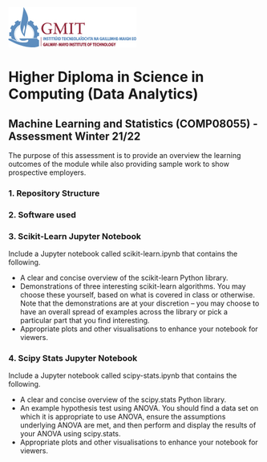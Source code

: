 ![GMIT Logo](https://github.com/Munster2020/HDIP_CSDA_COMP08050_PROJECT/blob/main/GMIT_Logo.jpg)
# Higher Diploma in Science in Computing (Data Analytics)
## Machine Learning and Statistics (COMP08055) - Assessment Winter 21/22

The purpose of this assessment is to provide an overview the learning outcomes of the module while also providing sample work to show prospective
employers.

### 1. Repository Structure

### 2. Software used

### 3. Scikit-Learn Jupyter Notebook
Include a Jupyter notebook called scikit-learn.ipynb that contains the following.
- A clear and concise overview of the scikit-learn Python library.
- Demonstrations of three interesting scikit-learn algorithms. You may choose these yourself, based on what is covered in class or otherwise. Note that the demonstrations are at your discretion – you may choose to have an overall spread of examples across the library or pick a particular part that you find interesting.
 - Appropriate plots and other visualisations to enhance your notebook for viewers.

### 4. Scipy Stats Jupyter Notebook
Include a Jupyter notebook called scipy-stats.ipynb that contains the following.
- A clear and concise overview of the scipy.stats Python library.
- An example hypothesis test using ANOVA. You should find a data set on which it is appropriate to use ANOVA, ensure the assumptions underlying ANOVA are met, and then perform and display the results of your ANOVA using scipy.stats.
- Appropriate plots and other visualisations to enhance your notebook for viewers.

